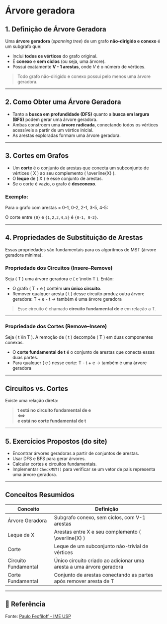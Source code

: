 # Árvore geradora
## 1. Definição de Árvore Geradora

Uma **árvore geradora** (*spanning tree*) de um grafo **não-dirigido e conexo** é um subgrafo que:

- Inclui **todos os vértices** do grafo original.
- É **conexo** e **sem ciclos** (ou seja, uma árvore).
- Possui exatamente **V - 1 arestas**, onde *V* é o número de vértices.

> Todo grafo não-dirigido e conexo possui pelo menos uma árvore geradora.

---

## 2. Como Obter uma Árvore Geradora

- Tanto a **busca em profundidade (DFS)** quanto a **busca em largura (BFS)** podem gerar uma árvore geradora.
- Ambas constroem uma **árvore radicada**, conectando todos os vértices acessíveis a partir de um vértice inicial.
- As arestas exploradas formam uma árvore geradora.

---

## 3. Cortes em Grafos

- Um **corte** é o conjunto de arestas que conecta um subconjunto de vértices \( X \) ao seu complemento \( \overline{X} \).
- O **leque** de \( X \) é esse conjunto de arestas.
- Se o corte é vazio, o grafo é **desconexo**.

### Exemplo:
Para o grafo com arestas = 0-1, 0-2, 2-1, 3-5, 4-5:

O corte entre `{0}` e `{1,2,3,4,5}` é `{0-1, 0-2}`.

---

## 4. Propriedades de Substituição de Arestas

Essas propriedades são fundamentais para os algoritmos de MST (árvore geradora mínima).

### Propriedade dos Circuitos (Insere–Remove)

Seja \( T \) uma árvore geradora e \( e \notin T \). Então:

- O grafo \( T + e \) contém **um único circuito**.
- Remover qualquer aresta \( t \) desse circuito produz outra árvore geradora:  T + e - t → também é uma árvore geradora

> Esse circuito é chamado **circuito fundamental de e** em relação a T.

---

### Propriedade dos Cortes (Remove–Insere)

Seja \( t \in T \). A remoção de \( t \) decompõe \( T \) em duas componentes conexas.

- O **corte fundamental de t** é o conjunto de arestas que conecta essas duas partes.
- Para qualquer \( e \) nesse corte: T - t + e → também é uma árvore geradora


---

## Circuitos vs. Cortes

Existe uma relação direta:

> **t está no circuito fundamental de e**  
> **⟺**  
> **e está no corte fundamental de t**

---

## 5. Exercícios Propostos (do site)

- Encontrar árvores geradoras a partir de conjuntos de arestas.
- Usar DFS e BFS para gerar árvores.
- Calcular cortes e circuitos fundamentais.
- Implementar `CheckMST()` para verificar se um vetor de pais representa uma árvore geradora.

---

## Conceitos Resumidos

| Conceito              | Definição                                                                 |
|-----------------------|--------------------------------------------------------------------------|
| Árvore Geradora       | Subgrafo conexo, sem ciclos, com V-1 arestas                             |
| Leque de X            | Arestas entre X e seu complemento \( \overline{X} \)                     |
| Corte                 | Leque de um subconjunto não-trivial de vértices                          |
| Circuito Fundamental  | Único circuito criado ao adicionar uma aresta a uma árvore geradora      |
| Corte Fundamental     | Conjunto de arestas conectando as partes após remover aresta de T        |

---

## 📎 Referência

Fonte: [Paulo Feofiloff - IME USP](https://www.ime.usp.br/~pf/algoritmos_para_grafos/aulas/spanningtrees.html)







